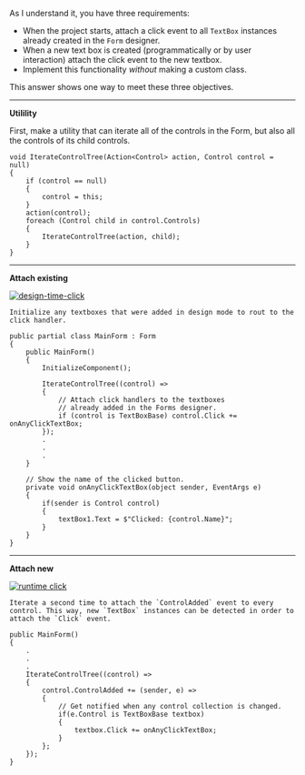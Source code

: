 As I understand it, you have three requirements:

- When the project starts, attach a click event to all `TextBox` instances already created in the `Form` designer.
- When a new text box is created (programmatically or by user interaction) attach the click event to the new textbox.
- Implement this functionality _without_ making a custom class. 

This answer shows one way to meet these three objectives.

***
**Utilility**

First, make a utility that can iterate all of the controls in the Form, but also all the controls of its child controls.

    void IterateControlTree(Action<Control> action, Control control = null)
    {
        if (control == null)
        {
            control = this;
        }
        action(control);
        foreach (Control child in control.Controls)
        {
            IterateControlTree(action, child);
        }
    }

***
**Attach existing**

[![design-time-click][2]][2]

    Initialize any textboxes that were added in design mode to rout to the click handler.

    public partial class MainForm : Form
    {
        public MainForm()
        {
            InitializeComponent();

            IterateControlTree((control) =>
            {
                // Attach click handlers to the textboxes
                // already added in the Forms designer.
                if (control is TextBoxBase) control.Click += onAnyClickTextBox;
            });
            .
            .
            .
        }

        // Show the name of the clicked button.
        private void onAnyClickTextBox(object sender, EventArgs e)
        {
            if(sender is Control control)
            {
                textBox1.Text = $"Clicked: {control.Name}";
            }
        }
    }

***
**Attach new**


[![runtime click][1]][1]

    Iterate a second time to attach the `ControlAdded` event to every control. This way, new `TextBox` instances can be detected in order to attach the `Click` event.

    public MainForm()
    {
        .
        .
        .
        IterateControlTree((control) =>
        {
            control.ControlAdded += (sender, e) =>
            { 
                // Get notified when any control collection is changed.
                if(e.Control is TextBoxBase textbox)
                {
                    textbox.Click += onAnyClickTextBox;
                }
            };
        });
    }


  [1]: https://i.stack.imgur.com/VdLeU.png
  [2]: https://i.stack.imgur.com/LMNdC.png